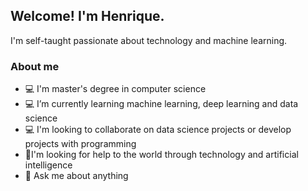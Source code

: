 ## Welcome! I'm Henrique.

I'm self-taught passionate about technology and machine learning.
### About me
- 💻 I'm master's degree in computer science
- 💻 I’m currently learning machine learning, deep learning and data science
- 💻 I'm looking to collaborate on data science projects or develop projects with programming
- 🤔I'm looking for help to the world through technology and artificial intelligence
- 💬 Ask me about anything


